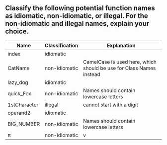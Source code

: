 ## Classify the following potential function names as idiomatic, non-idiomatic, or illegal. For the non-idiomatic and illegal names, explain your choice.

| Name         | Classification | Explanation                                                  |
| ------------ | -------------- | ------------------------------------------------------------ |
| index        | idiomatic      |                                                              |
| CatName      | non-idiomatic  | CamelCase is used here, which should be use for Class Names instead |
| lazy_dog     | idiomatic      |                                                              |
| quick_Fox    | non-idiomatic  | Names should contain lowercase letters                       |
| 1stCharacter | illegal        | cannot start with a digit                                    |
| operand2     | idiomatic      |                                                              |
| BIG_NUMBER   | non-idiomatic  | Names should contain lowercase letters                       |
| π            | non-idiomatic  | v                                                            |
